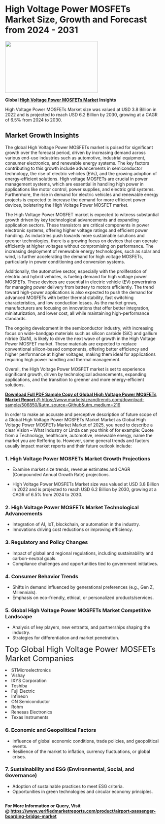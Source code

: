 <H1>High Voltage Power MOSFETs Market Size, Growth and Forecast from 2024 - 2031</H1><img class="aligncenter size-medium wp-image-584254" src="https://thirdeyenews.in/wp-content/uploads/2024/09/Global-Market-Research-300x168.jpeg" alt="" width="300" height="168" /><p><strong>Global&nbsp;<a href="https://www.marketsizeandtrends.com/download-sample/506850/&amp;utm_source=Github&utm_medium=216">High Voltage Power MOSFETs Market</a> Insights</strong></p><p>High Voltage Power MOSFETs Market size was valued at USD 3.8 Billion in 2022 and is projected to reach USD 6.2 Billion by 2030, growing at a CAGR of 6.5% from 2024 to 2030.</p><p><h2>Market Growth Insights</h2> <p>The global High Voltage Power MOSFETs market is poised for significant growth over the forecast period, driven by increasing demand across various end-use industries such as automotive, industrial equipment, consumer electronics, and renewable energy systems. The key factors contributing to this growth include advancements in semiconductor technology, the rise of electric vehicles (EVs), and the growing adoption of energy-efficient solutions. High voltage MOSFETs are crucial in power management systems, which are essential in handling high power in applications like motor control, power supplies, and electric grid systems. Furthermore, the rise in demand for electric vehicles and renewable energy projects is expected to increase the demand for more efficient power devices, bolstering the High Voltage Power MOSFET market.</p> <p><a href="sample-download-link"></a></p> <p>The High Voltage Power MOSFET market is expected to witness substantial growth driven by key technological advancements and expanding application sectors. These transistors are critical components in power electronic systems, offering higher voltage ratings and efficient power handling. As industries push towards more sustainable solutions and greener technologies, there is a growing focus on devices that can operate efficiently at higher voltages without compromising on performance. The increasing deployment of renewable energy technologies, such as solar and wind, is further accelerating the demand for high voltage MOSFETs, particularly in power conditioning and conversion systems.</p> <p>Additionally, the automotive sector, especially with the proliferation of electric and hybrid vehicles, is fueling demand for high voltage power MOSFETs. These devices are essential in electric vehicle (EV) powertrains for managing power delivery from battery to motors efficiently. The trend toward high-power applications is also expected to push the demand for advanced MOSFETs with better thermal stability, fast switching characteristics, and low conduction losses. As the market grows, manufacturers are focusing on innovations that offer better integration, miniaturization, and lower cost, all while maintaining high-performance standards.</p> <p>The ongoing development in the semiconductor industry, with increasing focus on wide-bandgap materials such as silicon carbide (SiC) and gallium nitride (GaN), is likely to drive the next wave of growth in the High Voltage Power MOSFET market. These materials are expected to replace conventional silicon-based components, offering better efficiency and higher performance at higher voltages, making them ideal for applications requiring high power handling and thermal management.</p> <p>Overall, the High Voltage Power MOSFET market is set to experience significant growth, driven by technological advancements, expanding applications, and the transition to greener and more energy-efficient solutions.</p> <p><a href="get-more-info-link"></p><p><span class=""><strong>Download Full PDF Sample Copy of Global High Voltage Power MOSFETs Market Report</strong> @ <a href="https://www.marketsizeandtrends.com/download-sample/506850/&amp;utm_source=Github&utm_medium=216" target="_blank">https://www.marketsizeandtrends.com/download-sample/506850/&amp;utm_source=Github&utm_medium=216</a></span></p><p>In order to make an accurate and perceptive description of future scope of a Global&nbsp;High Voltage Power MOSFETs Market Market as Global&nbsp;High Voltage Power MOSFETs Market Market of 2025, you need to describe a clear Vision &ndash; What Industry or Linda can you think of for example: Quote from a Technology, healthcare, automotive, renewable energy, name the market you are Reffering to. However, some general trends and factors usually impact market reports and their future outlook include:</p><h3>1.&nbsp;<strong>High Voltage Power MOSFETs Market Growth Projections</strong></h3><ul><li>Examine market size trends, revenue estimates and CAGR (Compounded Annual Growth Rate) projections.</li><li><p>High Voltage Power MOSFETs Market size was valued at USD 3.8 Billion in 2022 and is projected to reach USD 6.2 Billion by 2030, growing at a CAGR of 6.5% from 2024 to 2030.</p></li></ul><h3>2.&nbsp;<strong>High Voltage Power MOSFETs Market Technological Advancements</strong></h3><ul><li>Integration of AI, IoT, blockchain, or automation in the industry.</li><li>Innovations driving cost reductions or improving efficiency.</li></ul><h3>3.&nbsp;<strong>Regulatory and Policy Changes</strong></h3><ul><li>Impact of global and regional regulations, including sustainability and carbon-neutral goals.</li><li>Compliance challenges and opportunities tied to government initiatives.</li></ul><h3>4.&nbsp;<strong>Consumer Behavior Trends</strong></h3><ul><li>Shifts in demand influenced by generational preferences (e.g., Gen Z, Millennials).</li><li>Emphasis on eco-friendly, ethical, or personalized products/services.</li></ul><h3>5.&nbsp;<strong>Global High Voltage Power MOSFETs Market Competitive Landscape</strong></h3><ul><li>Analysis of key players, new entrants, and partnerships shaping the industry.</li><li>Strategies for differentiation and market penetration.</li></ul><p data-pm-slice="1 1 []"><span style="color: inherit; font-family: inherit; font-size: 25px;">Top Global High Voltage Power MOSFETs Market Companies</span></p><div class="" data-test-id=""><p><li>STMicroelectronics</li><li> Vishay</li><li> IXYS Corporation</li><li> Toshiba</li><li> Fuji Electric</li><li> Infineon</li><li> ON Semiconductor</li><li> Rohm</li><li> Renesas Electronics</li><li> Texas Instruments</li></p></div><h3>6.&nbsp;<strong>Economic and Geopolitical Factors</strong></h3><ul><li>Influence of global economic conditions, trade policies, and geopolitical events.</li><li>Resilience of the market to inflation, currency fluctuations, or global crises.</li></ul><h3>7.&nbsp;<strong>Sustainability and ESG (Environmental, Social, and Governance)</strong></h3><ul><li>Adoption of sustainable practices to meet ESG criteria.</li><li>Opportunities in green technologies and circular economy principles.</li></ul><h2><strong style="font-size: 14px;">For More Information or Query, Visit @&nbsp;</strong><a style="background-color: #ffffff; font-size: 14px;" href="https://www.marketsizeandtrends.com/report/high-voltage-power-mosfets-market/" target="_blank">https://www.verifiedmarketreports.com/product/airport-passenger-boarding-bridge-market</a></h2>
